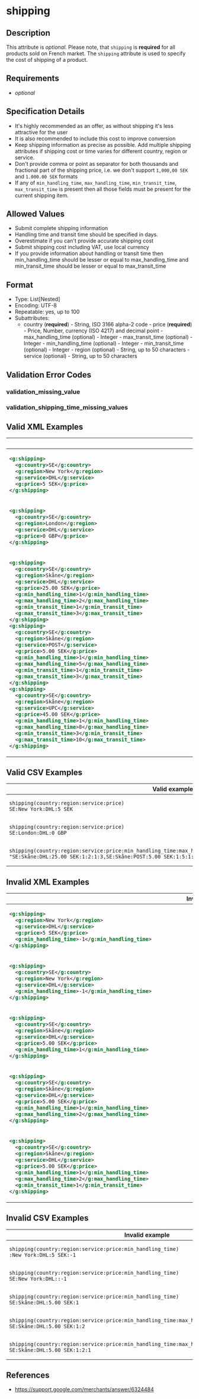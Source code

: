 # shipping

## Description

This attribute is *optional*.
Please note, that `shipping` is **required** for all products sold on French market. The `shipping` attribute is used to specify the cost of shipping of a product.

## Requirements

* *optional*


## Specification Details

- It's highly recommended as an offer, as without shipping it's less attractive for the user
- It is also recommended to include this cost to improve conversion
- Keep shipping information as precise as possible. Add multiple shipping attributes if shipping cost or time varies for different country, region or service.
- Don't provide comma or point as separator for both thousands and fractional part of the shipping price, i.e. we don't support `1,000,00 SEK` and `1.000.00 SEK` formats
- If any of `min_handling_time`, `max_handling_time`, `min_transit_time`, `max_transit_time` is present then all those fields must be present for the current shipping item.

## Allowed Values
- Submit complete shipping information
- Handling time and transit time should be specified in days.
- Overestimate if you can't provide accurate shipping cost
- Submit shipping cost including VAT, use local currency
- If you provide information about handling or transit time then min_handling_time should be lesser or equal to max_handling_time and min_transit_time should be lesser or equal to max_transit_time

## Format

- Type: List[Nested]
- Encoding: UTF-8
- Repeatable: yes, up to 100
- Subattributes:
   - country (**required**) - String, ISO 3166 alpha-2 code   - price (**required**) - Price, Number, currency (ISO 4217) and decimal point   - max_handling_time (optional) - Integer   - max_transit_time (optional) - Integer   - min_handling_time (optional) - Integer   - min_transit_time (optional) - Integer   - region (optional) - String, up to 50 characters   - service (optional) - String, up to 50 characters

## Validation Error Codes

### validation_missing_value
### validation_shipping_time_missing_values

## Valid XML Examples

<table>
<thead>
<tr><th>Valid example                                                                                                                                                                                                                                                                                                                                                                                                                                                                                                                                                                                                                                                                                                                                                                                                                                                                                                                                                                                                           </th></tr>
</thead>
<tbody>
<tr><td>

```xml
<g:shipping>
  <g:country>SE</g:country>
  <g:region>New York</g:region>
  <g:service>DHL</g:service>
  <g:price>5 SEK</g:price>
</g:shipping>                                                                                                                                                                                                                                                                                                                                                                                                                                                                                                                                                                                                                                                                                                                                                                                                                                                                          
```

</td></tr>
<tr><td>

```xml
<g:shipping>
  <g:country>SE</g:country>
  <g:region>London</g:region>
  <g:service>DHL</g:service>
  <g:price>0 GBP</g:price>
</g:shipping>                                                                                                                                                                                                                                                                                                                                                                                                                                                                                                                                                                                                                                                                                                                                                                                                                                                                            
```

</td></tr>
<tr><td>

```xml
<g:shipping>
  <g:country>SE</g:country>
  <g:region>Skåne</g:region>
  <g:service>DHL</g:service>
  <g:price>25.00 SEK</g:price>
  <g:min_handling_time>1</g:min_handling_time>
  <g:max_handling_time>2</g:max_handling_time>
  <g:min_transit_time>1</g:min_transit_time>
  <g:max_transit_time>3</g:max_transit_time>
</g:shipping>
<g:shipping>
  <g:country>SE</g:country>
  <g:region>Skåne</g:region>
  <g:service>POST</g:service>
  <g:price>5.00 SEK</g:price>
  <g:min_handling_time>1</g:min_handling_time>
  <g:max_handling_time>5</g:max_handling_time>
  <g:min_transit_time>1</g:min_transit_time>
  <g:max_transit_time>3</g:max_transit_time>
</g:shipping>
<g:shipping>
  <g:country>SE</g:country>
  <g:region>Skåne</g:region>
  <g:service>UPC</g:service>
  <g:price>45.00 SEK</g:price>
  <g:min_handling_time>1</g:min_handling_time>
  <g:max_handling_time>8</g:max_handling_time>
  <g:min_transit_time>3</g:min_transit_time>
  <g:max_transit_time>10</g:max_transit_time>
</g:shipping>
```

</td></tr>
</tbody>
</table>

## Valid CSV Examples

<table>
<thead>
<tr><th>Valid example                                                                                                                                                                                               </th></tr>
</thead>
<tbody>
<tr><td>

```csv
shipping(country:region:service:price)
SE:New York:DHL:5 SEK                                                                                                                                                
```

</td></tr>
<tr><td>

```csv
shipping(country:region:service:price)
SE:London:DHL:0 GBP                                                                                                                                                  
```

</td></tr>
<tr><td>

```csv
shipping(country:region:service:price:min_handling_time:max_handling_time:min_transit_time:max_transit_time)
"SE:Skåne:DHL:25.00 SEK:1:2:1:3,SE:Skåne:POST:5.00 SEK:1:5:1:3,SE:Skåne:UPC:45.00 SEK:1:8:3:10"
```

</td></tr>
</tbody>
</table>

## Invalid XML Examples

<table>
<thead>
<tr><th>Invalid example                                                                                                                                                                                                                                                                          </th><th>Resulting error code                   </th></tr>
</thead>
<tbody>
<tr><td>

```xml
<g:shipping>
  <g:region>New York</g:region>
  <g:service>DHL</g:service>
  <g:price>5 SEK</g:price>
  <g:min_handling_time>-1</g:min_handling_time>
</g:shipping>                                                                                                                       
```

</td><td>

```xml
validation_missing_value               
```

</td></tr>
<tr><td>

```xml
<g:shipping>
  <g:country>SE</g:country>
  <g:region>New York</g:region>
  <g:service>DHL</g:service>
  <g:min_handling_time>-1</g:min_handling_time>
</g:shipping>                                                                                                                      
```

</td><td>

```xml
validation_missing_value               
```

</td></tr>
<tr><td>

```xml
<g:shipping>
  <g:country>SE</g:country>
  <g:region>Skåne</g:region>
  <g:service>DHL</g:service>
  <g:price>5.00 SEK</g:price>
  <g:min_handling_time>1</g:min_handling_time>
</g:shipping>                                                                                            
```

</td><td>

```xml
validation_shipping_time_missing_values
```

</td></tr>
<tr><td>

```xml
<g:shipping>
  <g:country>SE</g:country>
  <g:region>Skåne</g:region>
  <g:service>DHL</g:service>
  <g:price>5.00 SEK</g:price>
  <g:min_handling_time>1</g:min_handling_time>
  <g:max_handling_time>2</g:max_handling_time>
</g:shipping>                                             
```

</td><td>

```xml
validation_shipping_time_missing_values
```

</td></tr>
<tr><td>

```xml
<g:shipping>
  <g:country>SE</g:country>
  <g:region>Skåne</g:region>
  <g:service>DHL</g:service>
  <g:price>5.00 SEK</g:price>
  <g:min_handling_time>1</g:min_handling_time>
  <g:max_handling_time>2</g:max_handling_time>
  <g:min_transit_time>1</g:min_transit_time>
</g:shipping>
```

</td><td>

```xml
validation_shipping_time_missing_values
```

</td></tr>
</tbody>
</table>

## Invalid CSV Examples

<table>
<thead>
<tr><th>Invalid example                                                                                                        </th><th>Resulting error code                   </th></tr>
</thead>
<tbody>
<tr><td>

```csv
shipping(country:region:service:price:min_handling_time)
:New York:DHL:5 SEK:-1                                        
```

</td><td>

```csv
validation_missing_value               
```

</td></tr>
<tr><td>

```csv
shipping(country:region:service:price:min_handling_time)
SE:New York:DHL::-1                                           
```

</td><td>

```csv
validation_missing_value               
```

</td></tr>
<tr><td>

```csv
shipping(country:region:service:price:min_handling_time)
SE:Skåne:DHL:5.00 SEK:1                                       
```

</td><td>

```csv
validation_shipping_time_missing_values
```

</td></tr>
<tr><td>

```csv
shipping(country:region:service:price:min_handling_time:max_handling_time)
SE:Skåne:DHL:5.00 SEK:1:2                   
```

</td><td>

```csv
validation_shipping_time_missing_values
```

</td></tr>
<tr><td>

```csv
shipping(country:region:service:price:min_handling_time:max_handling_time:min_transit_time)
SE:Skåne:DHL:5.00 SEK:1:2:1
```

</td><td>

```csv
validation_shipping_time_missing_values
```

</td></tr>
</tbody>
</table>

## References
* https://support.google.com/merchants/answer/6324484
